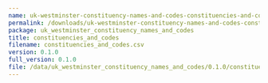 ```yaml
---
name: uk-westminster-constituency-names-and-codes-constituencies-and-codes
permalink: /downloads/uk-westminster-constituency-names-and-codes-constituencies-and-codes/0_1_0
package: uk_westminster_constituency_names_and_codes
title: constituencies_and_codes
filename: constituencies_and_codes.csv
version: 0.1.0
full_version: 0.1.0
file: /data/uk_westminster_constituency_names_and_codes/0.1.0/constituencies_and_codes.csv
---
```


